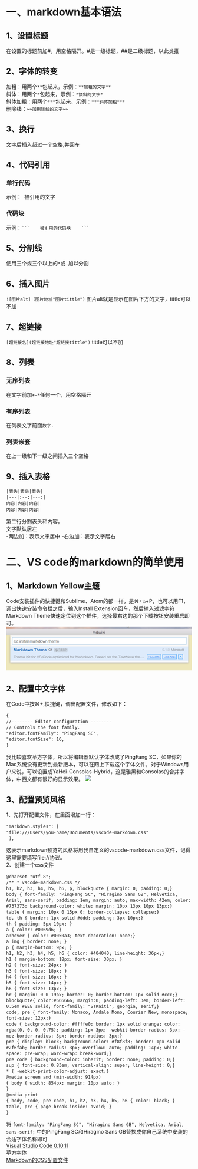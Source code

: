 # 一、markdown基本语法
## 1、设置标题
在设置的标题前加#，用空格隔开。#是一级标题，##是二级标题，以此类推
## 2、字体的转变
加粗：用两个`**`包起来，示例：`**加粗的文字** `   
斜体：用两个`*`包起来，示例：`*倾斜的文字* `   
斜体加粗：用两个`***`包起来，示例：`***斜体加粗***`   
删除线：`~~加删除线的文字~~`
## 3、换行
文字后插入超过一个空格,并回车
## 4、代码引用
### 单行代码
示例：` `被引用的文字` `
### 代码块
示例：` ```   
被引用的代码块   
    ``` `
## 5、分割线
使用三个或三个以上的`*`或`-`加以分割
## 6、插入图片
`![图片alt]（图片地址"图片tittle")`    图片alt就是显示在图片下方的文字，tittle可以不加
## 7、超链接
`[超链接名](超链接地址"超链接tittle")`   tittle可以不加
## 8、列表
### 无序列表
在文字前加`+-*`任何一个，用空格隔开
### 有序列表
在列表文字前面`数字.`
### 列表嵌套
在上一级和下一级之间插入三个空格
## 9、插入表格
```
|表头|表头|表头|   
|---|:--:|---:|   
内容|内容|内容|    
内容|内容|内容|   
```
第二行分割表头和内容。   
文字默认居左  
-两边加：表示文字居中 
-右边加：表示文字居右
# 二、VS code的markdown的简单使用
## 1、Markdown Yellow主题
Code安装插件的快捷键和Sublime、Atom的都一样，是⌘+⌂+P，也可以用F1，调出快速安装命令栏之后，输入Install Extension回车，然后输入过滤字符Markdown Theme快速定位到这个插件，选择最右边的那个下载按钮安装重启即可。
![](https://github.com/SCSE-StudyGroup2018/lihang1/blob/master/图片示例.png)
## 2、配置中文字体
在Code中按⌘+,快捷键，调出配置文件，修改如下：
```
{ 
//-------- Editor configuration -------- 
// Controls the font family.  
"editor.fontFamily": "PingFang SC",
"editor.fontSize": 16,
}
```
我比较喜欢苹方字体，所以将编辑器默认字体改成了PingFang SC，如果你的Mac系统没有更新到最新版本，可以在网上下载这个字体文件，对于Windows用户来说，可以设置成YaHei-Consolas-Hybrid，这是雅黑和Consolas的合并字体，中西文都有很好的显示效果。
![](http://upload-images.jianshu.io/upload_images/1749344-e43f2f20b082c30c.png)
## 3、配置预览风格
1、先打开配置文件，在里面增加一行：
```
"markdown.styles": [ 
"file:///Users/you-name/Documents/vscode-markdown.css"
 ],
 ```
 这表示markdown预览的风格将用我自定义的vscode-markdown.css文件，记得这里需要填写file://协议。      
 2、创建一个css文件
 ```
@charset "utf-8"; 
/** * vscode-markdown.css */
h1, h2, h3, h4, h5, h6, p, blockquote { margin: 0; padding: 0;} 
body { font-family: "PingFang SC", "Hiragino Sans GB", Helvetica, Arial, sans-serif; padding: 1em; margin: auto; max-width: 42em; color: #737373; background-color: white; margin: 10px 13px 10px 13px;}
table { margin: 10px 0 15px 0; border-collapse: collapse;}
td, th { border: 1px solid #ddd; padding: 3px 10px;} 
th { padding: 5px 10px; }
a { color: #0069d6; } 
a:hover { color: #0050a3; text-decoration: none;} 
a img { border: none; } 
p { margin-bottom: 9px; }
h1, h2, h3, h4, h5, h6 { color: #404040; line-height: 36px;} 
h1 { margin-bottom: 18px; font-size: 30px; }
h2 { font-size: 24px; }
h3 { font-size: 18px; } 
h4 { font-size: 16px; }
h5 { font-size: 14px; } 
h6 { font-size: 13px; } 
hr { margin: 0 0 19px; border: 0; border-bottom: 1px solid #ccc;} 
blockquote{ color:#666666; margin:0; padding-left: 3em; border-left: 0.5em #EEE solid; font-family: "STKaiti", georgia, serif;}
code, pre { font-family: Monaco, Andale Mono, Courier New, monospace; font-size: 12px;} 
code { background-color: #ffffe0; border: 1px solid orange; color: rgba(0, 0, 0, 0.75); padding: 1px 3px; -webkit-border-radius: 3px; -moz-border-radius: 3px; border-radius: 3px;}
pre { display: block; background-color: #f8f8f8; border: 1px solid #2f6fab; border-radius: 3px; overflow: auto; padding: 14px; white-space: pre-wrap; word-wrap: break-word;}
pre code { background-color: inherit; border: none; padding: 0;} 
sup { font-size: 0.83em; vertical-align: super; line-height: 0;} 
* { -webkit-print-color-adjust: exact;}
@media screen and (min-width: 914px) 
{ body { width: 854px; margin: 10px auto; }
} 
@media print 
{ body, code, pre code, h1, h2, h3, h4, h5, h6 { color: black; } 
table, pre { page-break-inside: avoid; } 
}
```
将
`font-family: "PingFang SC", "Hiragino Sans GB", Helvetica, Arial, sans-serif;`
中的PingFang SC和Hiragino Sans GB替换成你自己系统中安装的合适字体名称即可   
[Visual Studio Code 0.10.11](https://pan.baidu.com/s/1eRacbh4)      
[苹方字体](https://pan.baidu.com/s/1gdO4JIV)   
[Markdown的CSS配置文件](https://pan.baidu.com/s/1botKLbT)   

